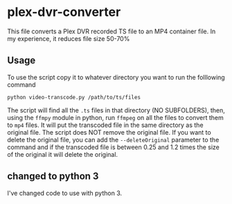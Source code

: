 # plex-dvr-converter
This file converts a Plex DVR recorded TS file to an MP4 container file.  In my experience, it reduces file size 50-70%

## Usage
To use the script copy it to whatever directory you want to run the folllowing command

`python video-transcode.py /path/to/ts/files`

The script will find all the `.ts` files in that directory (NO SUBFOLDERS), then, using the `ffmpy` module in python, run `ffmpeg` on all the files to convert them to `mp4` files.  It will put the transcoded file in the same directory as the original file.  The script does NOT remove the original file.  If you want to delete the original file, you can add the `--deleteOriginal` parameter to the command and if the transcoded file is between 0.25 and 1.2 times the size of the original it will delete the original.

## changed to python 3
I've changed code to use with python 3.
